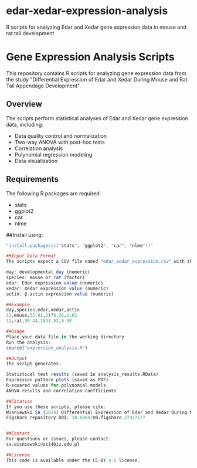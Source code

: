 # edar-xedar-expression-analysis
R scripts for analyzing Edar and Xedar gene expression data in mouse and rat tail development
# Gene Expression Analysis Scripts

This repository contains R scripts for analyzing gene expression data from the study "Differential Expression of Edar and Xedar During Mouse and Rat Tail Appendage Development".

## Overview

The scripts perform statistical analyses of Edar and Xedar gene expression data, including:
- Data quality control and normalization
- Two-way ANOVA with post-hoc tests
- Correlation analysis
- Polynomial regression modeling
- Data visualization

## Requirements

The following R packages are required:
- stats
- ggplot2
- car
- nlme

##Install using:
```R
"install.packages(c("stats", "ggplot2", "car", "nlme"))"

##Input Data Format
The scripts expect a CSV file named "edar_xedar_expression.csv" with the following columns:

day: developmental day (numeric)
species: mouse or rat (factor)
edar: Edar expression value (numeric)
xedar: Xedar expression value (numeric)
actin: β-actin expression value (numeric)

##Example
day,species,edar,xedar,actin
11,mouse,55.81,1176.26,1.02
12,rat,90.44,1833.53,0.98

##Usage
Place your data file in the working directory
Run the analysis:
source("expression_analysis.R")

##Output
The script generates:

Statistical test results (saved in analysis_results.RData)
Expression pattern plots (saved as PDF)
R-squared values for polynomial models
ANOVA results and correlation coefficients

##Citation
If you use these scripts, please cite:
Wisniewski SA (2024) Differential Expression of Edar and Xedar During Mouse and Rat Tail Appendage Development
Figshare repository DOI: 10.6084/m9.figshare.27927177


##Contact
For questions or issues, please contact:
sa.wisniewski@sci4biz.edu.pl

##License
This code is available under the CC-BY 4.0 license.
